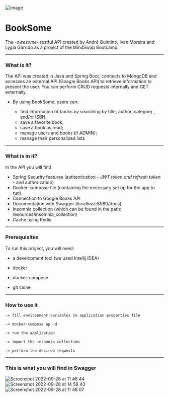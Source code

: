 ![image](https://user-images.githubusercontent.com/109354042/192764373-1b3b929b-8423-4af3-853c-59d3b507106f.png)
# BookSome 
The *-awesome-* restful API created by André Quintino, Ivan Moreira and Lygia Garrido as a project of the MindSwap Bootcamp.

___
### What is it? 

The API was created in Java and Spring Boot, connects to MongoDB and accesses an external API (Google Books API) to retrieve information to present the user. You can perform CRUD requests internally and GET externally.

- By using BookSome, users can:

  - find information of books by searching by title, author, category , and/or ISBN; 
  - save a favorite book;
  - save a book as read;
  - manage users and books (if ADMIN);
  - manage their personalized lists
___

### What is in it?
In the API you will find

- Spring Security features (authentication - *JWT token and refresh token* - and authorization)
- Docker-compose file (containing the necessary set up for the app to run)
- Connection to Google Books API
- Documentation with Swagger (localhost:8080/docs)
- Insomnia collection (which can be found in the path: resources/insomnia_collection)
- Cache using Redis

___

### Prerequisites

To run this project, you will need: 


 - a development tool (we used Intellij IDEA)
 
 - docker
 
 - docker-compose
 
 - git clone

___
 
 ### How to use it
 
```
-> fill environment variables in application properties file

-> docker-compose up -d

-> run the application

-> import the insomnia collection

-> perform the desired requests

```
___

### This is what you will find in Swagger
![Screenshot 2022-09-28 at 11 46 44](https://user-images.githubusercontent.com/109354042/192772049-905fc6b3-161b-421c-a0f4-474e1c549f65.png)
![Screenshot 2022-09-28 at 14 58 43](https://user-images.githubusercontent.com/109354042/192799316-4d469d68-0bf2-4d02-9ff8-a810972b07ec.png)
![Screenshot 2022-09-28 at 11 48 07](https://user-images.githubusercontent.com/109354042/192772041-c888ca2e-3c59-4f6d-a2a6-a9a72c58509c.png)








